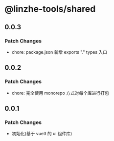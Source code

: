 # @linzhe-tools/shared

## 0.0.3

### Patch Changes

- chore: package.json 新增 exports "." types 入口

## 0.0.2

### Patch Changes

- chore: 完全使用 monorepo 方式对每个库进行打包

## 0.0.1

### Patch Changes

- 初始化(基于 vue3 的 ui 组件库)

